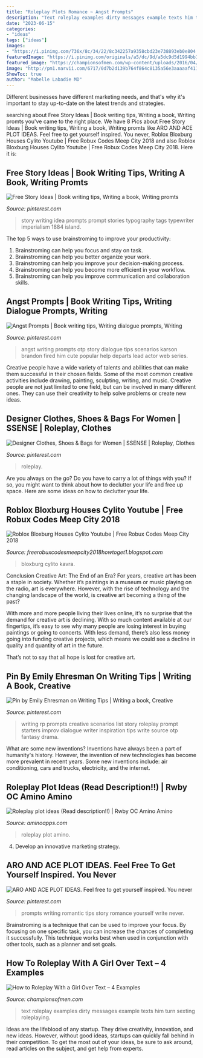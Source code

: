 ```yaml
---
title: "Roleplay Plots Romance ~ Angst Prompts"
description: "Text roleplay examples dirty messages example texts him turn sexting roleplaying"
date: "2023-06-15"
categories:
- "ideas"
tags: ["ideas"]
images:
- "https://i.pinimg.com/736x/8c/34/22/8c342257a9358cbd23e738893eb0e804.jpg"
featuredImage: "https://i.pinimg.com/originals/a5/dc/9d/a5dc9d5d1994bb1faa3d7c3b917b16e1.jpg"
featured_image: "https://championsofmen.com/wp-content/uploads/2016/04/roleplaying-over-text-example-mime2.png"
image: "http://pm1.narvii.com/6717/0d7b2d139b764f864c8135a56e3aaaaaf411bfc9_00.jpg"
ShowToc: true
author: "Mabelle Labadie MD"
---
```



Different businesses have different marketing needs, and that's why it's important to stay up-to-date on the latest trends and strategies.

	

		
searching about Free Story Ideas | Book writing tips, Writing a book, Writing promts you've came to the right place. We have 8 Pics about Free Story Ideas | Book writing tips, Writing a book, Writing promts like ARO AND ACE PLOT IDEAS. Feel free to get yourself inspired. You never, Roblox Bloxburg Houses Cylito Youtube | Free Robux Codes Meep City 2018 and also Roblox Bloxburg Houses Cylito Youtube | Free Robux Codes Meep City 2018. Here it is:
		
    
## Free Story Ideas | Book Writing Tips, Writing A Book, Writing Promts

<img loading=lazy src="https://i.pinimg.com/originals/2f/cc/35/2fcc35be0ed806f44d3f0fec05d84dcc.jpg" onerror="this.onerror=null;this.src='https://tse2.mm.bing.net/th?id=OIP.q9Psz1gbnpDu6a9ppW8abQHaLt&amp;pid=15.1';" alt="Free Story Ideas | Book writing tips, Writing a book, Writing promts">

_Source: pinterest.com_

>story writing idea prompts prompt stories typography tags typewriter imperialism 1884 island. 

	

The top 5 ways to use brainstroming to improve your productivity:
1. Brainstroming can help you focus and stay on task.
2. Brainstroming can help you better organize your work.
3. Brainstroming can help you improve your decision-making process.
4. Brainstroming can help you become more efficient in your workflow.
5. Brainstroming can help you improve communication and collaboration skills.

    
## Angst Prompts | Book Writing Tips, Writing Dialogue Prompts, Writing

<img loading=lazy src="https://i.pinimg.com/736x/8c/34/22/8c342257a9358cbd23e738893eb0e804.jpg" onerror="this.onerror=null;this.src='https://tse4.mm.bing.net/th?id=OIP.JB3bsxKCXFMp-9h99KdGvwHaKy&amp;pid=15.1';" alt="Angst Prompts | Book writing tips, Writing dialogue prompts, Writing">

_Source: pinterest.com_

>angst writing prompts otp story dialogue tips scenarios karson brandon fired him cute popular help departs lead actor web series. 

	

Creative people have a wide variety of talents and abilities that can make them successful in their chosen fields. Some of the most common creative activities include drawing, painting, sculpting, writing, and music. Creative people are not just limited to one field, but can be involved in many different ones. They can use their creativity to help solve problems or create new ideas.

    
## Designer Clothes, Shoes &amp; Bags For Women | SSENSE | Roleplay, Clothes

<img loading=lazy src="https://i.pinimg.com/originals/cd/a3/a4/cda3a419b6e4ff7996deae861eed1488.jpg" onerror="this.onerror=null;this.src='https://tse1.mm.bing.net/th?id=OIP.SAiKdDrpnZQegyikBZ3bqwHaFC&amp;pid=15.1';" alt="Designer Clothes, Shoes &amp; Bags for Women | SSENSE | Roleplay, Clothes">

_Source: pinterest.com_

>roleplay. 

	

Are you always on the go? Do you have to carry a lot of things with you? If so, you might want to think about how to declutter your life and free up space. Here are some ideas on how to declutter your life.

    
## Roblox Bloxburg Houses Cylito Youtube | Free Robux Codes Meep City 2018

<img loading=lazy src="https://lh3.googleusercontent.com/proxy/tKskEd3MM_W6DUsWKyRHKBumcVeYyUh31Rz4T2J0oJH98BhdGyITFFbvXbYNMDk0qY4sZJ5Da2J0mDWrbxJlC2uqU8SqXsyIBP_iyJGehh-LGLRIFfPjMyn1BA2H=s0-d" onerror="this.onerror=null;this.src='https://tse4.mm.bing.net/th?id=OIP.R_Cklsqnlx_-dzDixZQOBAHaFj&amp;pid=15.1';" alt="Roblox Bloxburg Houses Cylito Youtube | Free Robux Codes Meep City 2018">

_Source: freerobuxcodesmeepcity2018howtoget1.blogspot.com_

>bloxburg cylito kavra. 

	

Conclusion
Creative Art: The End of an Era?
For years, creative art has been a staple in society. Whether it’s paintings in a museum or music playing on the radio, art is everywhere. However, with the rise of technology and the changing landscape of the world, is creative art becoming a thing of the past?

With more and more people living their lives online, it’s no surprise that the demand for creative art is declining. With so much content available at our fingertips, it’s easy to see why many people are losing interest in buying paintings or going to concerts. With less demand, there’s also less money going into funding creative projects, which means we could see a decline in quality and quantity of art in the future.

That’s not to say that all hope is lost for creative art.

    
## Pin By Emily Ehresman On Writing Tips | Writing A Book, Creative

<img loading=lazy src="https://i.pinimg.com/736x/c7/63/2b/c7632b1a062da338e9f8d2bfafd37b19--creative-writing-writing-ideas.jpg" onerror="this.onerror=null;this.src='https://tse2.mm.bing.net/th?id=OIP.-zQKgWAXVsNCB5560LiawAAAAA&amp;pid=15.1';" alt="Pin by Emily Ehresman on Writing Tips | Writing a book, Creative">

_Source: pinterest.com_

>writing rp prompts creative scenarios list story roleplay prompt starters improv dialogue writer inspiration tips write source otp fantasy drama. 

	

What are some new inventions?
Inventions have always been a part of humanity's history. However, the invention of new technologies has become more prevalent in recent years. Some new inventions include: air conditioning, cars and trucks, electricity, and the internet.

    
## Roleplay Plot Ideas (Read Description!!) | Rwby OC Amino Amino

<img loading=lazy src="http://pm1.narvii.com/6717/0d7b2d139b764f864c8135a56e3aaaaaf411bfc9_00.jpg" onerror="this.onerror=null;this.src='https://tse2.mm.bing.net/th?id=OIP.ZdoolZnfVo69ZsJIM5CUHwAAAA&amp;pid=15.1';" alt="Roleplay plot ideas (Read description!!) | Rwby OC Amino Amino">

_Source: aminoapps.com_

>roleplay plot amino. 

	

4. Develop an innovative marketing strategy.

    
## ARO AND ACE PLOT IDEAS. Feel Free To Get Yourself Inspired. You Never

<img loading=lazy src="https://i.pinimg.com/originals/a5/dc/9d/a5dc9d5d1994bb1faa3d7c3b917b16e1.jpg" onerror="this.onerror=null;this.src='https://tse1.mm.bing.net/th?id=OIP.rmjoQToXQUp_2F_4s4ccmgHaKy&amp;pid=15.1';" alt="ARO AND ACE PLOT IDEAS. Feel free to get yourself inspired. You never">

_Source: pinterest.com_

>prompts writing romantic tips story romance yourself write never. 

	

Brainstroming is a technique that can be used to improve your focus. By focusing on one specific task, you can increase the chances of completing it successfully. This technique works best when used in conjunction with other tools, such as a planner and set goals.

    
## How To Roleplay With A Girl Over Text – 4 Examples

<img loading=lazy src="https://championsofmen.com/wp-content/uploads/2016/04/roleplaying-over-text-example-mime2.png" onerror="this.onerror=null;this.src='https://tse4.mm.bing.net/th?id=OIP.CrknIgtu0jfbIotW2G69xwAAAA&amp;pid=15.1';" alt="How to Roleplay With a Girl Over Text – 4 Examples">

_Source: championsofmen.com_

>text roleplay examples dirty messages example texts him turn sexting roleplaying. 

	

Ideas are the lifeblood of any startup. They drive creativity, innovation, and new ideas. However, without good ideas, startups can quickly fall behind in their competition. To get the most out of your ideas, be sure to ask around, read articles on the subject, and get help from experts.

